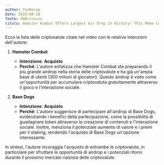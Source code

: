 ```yaml
---
author: YouRecap
date: 2024-08-10
fonte: 99Bitcoins
titolo: Hamster Kombat Offers Largest Air Drop In History! This Meme Coin Also Has Major Air Drop Rewards!
---
```


Ecco la lista delle criptovalute citate nel video con le relative intenzioni dell'autore:

1. **Hamster Combat**
   - **Intenzione**: **Acquisto**
   - **Perché**: L'autore enfatizza che Hamster Combat sta preparando il più grande airdrop nella storia delle criptovalute e ha già un'ampia base di utenti (300 milioni di giocatori). Questo airdrop è visto come un'opportunità per accumulare criptovaluta gratuitamente attraverso il gioco e l'interazione sociale.

2. **Base Dogs**
   - **Intenzione**: **Acquisto**
   - **Perché**: L'autore suggerisce di partecipare all'airdrop di Base Dogs, evidenziando i benefici della partecipazione, come la possibilità di guadagnare token attraverso la creazione di contenuti e l'interazione sociale. Inoltre, menziona il potenziale aumento di valore e i premi per il staking, rendendo l'acquisto di Base Dogs un'opzione interessante.

In sintesi, l'autore incoraggia l'acquisto di entrambe le criptovalute, in particolare per sfruttare le opportunità di airdrop e i potenziali ritorni durante il prossimo mercato rialzista delle criptovalute.
